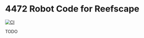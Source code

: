 # 4472 Robot Code for Reefscape

[![CI](https://github.com/TeamSuperNOVA-4472/Reefscape2025/actions/workflows/main.yml/badge.svg)](https://github.com/TeamSuperNOVA-4472/Reefscape2025/actions/workflows/main.yml)

TODO
